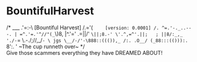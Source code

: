# BountifulHarvest
/* 
        ___
      .'=:-\  [Bountiful Harvest]
     /.='( `    [version: 0.0001]
    /. ^=.'-._..---.
   | =^.'=.'^//"(_`\\)8,
   |^.'=' .=||/'  `\||;8.-'
   \'.^,=^'.||;   ; ||8/:_,_
    './-`\= \\\.-./;//,_/`- \
  jgs \__/-/'-\888::((()),_ /:.
          .O__/ (_88:::(())):.
                   `8':.     '
      ~The cup runneth over~
*/      
Give those scammers everything they have DREAMED ABOUT!
  
